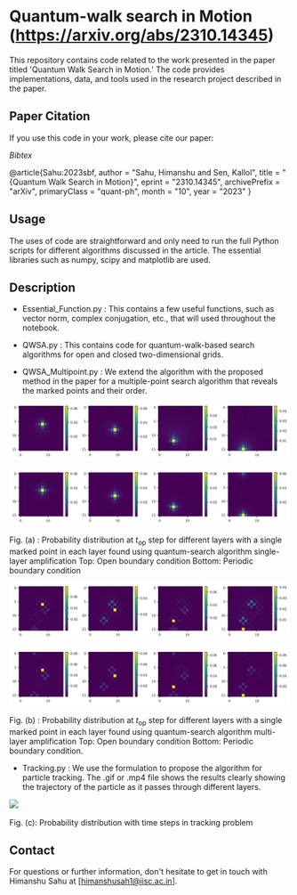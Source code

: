 # Quantum-walk search in Motion (https://arxiv.org/abs/2310.14345)

This repository contains code related to the work presented in the paper titled 'Quantum Walk Search in Motion.' The code provides implementations, data, and tools used in the research project described in the paper.


## Paper Citation
If you use this code in your work, please cite our paper:

*Bibtex*

@article{Sahu:2023sbf,
    author = "Sahu, Himanshu and Sen, Kallol",
    title = "{Quantum Walk Search in Motion}",
    eprint = "2310.14345",
    archivePrefix = "arXiv",
    primaryClass = "quant-ph",
    month = "10",
    year = "2023"
}



## Usage

The uses of code are straightforward and only need to run the full Python scripts for different algorithms discussed in the article. The essential libraries such as numpy, scipy and matplotlib are used. 

## Description



* Essential_Function.py : This contains a few useful functions, such as vector norm, complex conjugation, etc., that will used throughout the notebook.
* QWSA.py : This contains code for quantum-walk-based search algorithms for open and closed two-dimensional grids. 

* QWSA_Multipoint.py : We extend the algorithm with the proposed method in the paper for a multiple-point search algorithm that reveals the marked points and their order. 

![](Plots/single_layer_OBC_MAT_page-0001.jpg)

![](Plots/single_layer_PBC_MAT_page-0001.jpg)

Fig. (a) : Probability distribution at $t_\text{op}$ step for different layers with a single marked point in each layer found using quantum-search algorithm single-layer amplification Top: Open boundary condition Bottom: Periodic boundary condition

![](Plots/multi_layer_OBC_MAT_page-0001.jpg)

![](Plots/multi_layer_PBC_MAT_page-0001.jpg)

Fig. (b) : Probability distribution at $t_\text{op}$ step for different layers with a single marked point in each layer found using quantum-search algorithm multi-layer amplification Top: Open boundary condition Bottom: Periodic boundary condition.



* Tracking.py : We use the formulation to propose the algorithm for particle tracking. The .gif or .mp4 file shows the results clearly showing the trajectory of the particle as it passes through different layers.

![](Plots/movie.gif)

Fig. (c): Probability distribution with time steps in tracking problem


## Contact
For questions or further information, don't hesitate to get in touch with Himanshu Sahu at [himanshusah1@iisc.ac.in].

